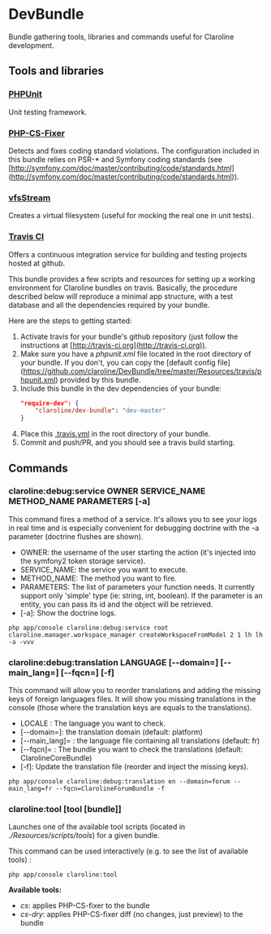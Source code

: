 # DevBundle

Bundle gathering tools, libraries and commands useful for Claroline
development.

## Tools and libraries

### [PHPUnit](https://phpunit.de/)

Unit testing framework.

### [PHP-CS-Fixer](http://cs.sensiolabs.org/)

Detects and fixes coding standard violations. The configuration included 
in this bundle relies on PSR-* and Symfony coding standards (see 
[http://symfony.com/doc/master/contributing/code/standards.html]
(http://symfony.com/doc/master/contributing/code/standards.html)).

### [vfsStream](http://vfs.bovigo.org/)

Creates a virtual filesystem (useful for mocking the real one in unit tests). 

### [Travis CI](http://travis-ci.org)

Offers a continuous integration service for building and testing
projects hosted at github.

This bundle provides a few scripts and resources for setting up a
working environment for Claroline bundles on travis. Basically,
the procedure described below will reproduce a minimal app structure,
with a test database and all the dependencies required by your
bundle.

Here are the steps to getting started:

1. Activate travis for your bundle's github repository (just follow the
   instructions at [http://travis-ci.org](http://travis-ci.org)).
2. Make sure you have a *phpunit.xml* file located in the root directory
   of your bundle. If you don't, you can copy the [default config file]
   (https://github.com/claroline/DevBundle/tree/master/Resources/travis/phpunit.xml)
   provided by this bundle.
3. Include this bundle in the dev dependencies of your bundle:
    ```json
    "require-dev": {
        "claroline/dev-bundle": "dev-master"
    }
    ```
4. Place this [.travis.yml](https://github.com/claroline/DevBundle/tree/master/Resources/travis/.travis.yml)
   in the root directory of your bundle.
5. Commit and push/PR, and you should see a travis build starting.

## Commands

### claroline:debug:service OWNER SERVICE_NAME METHOD_NAME PARAMETERS [-a]
This command fires a method of a service. It's allows you to see your logs in real time and is especially convenient for debugging doctrine with the -a parameter (doctrine flushes are shown).

- OWNER: the username of the user starting the action (it's injected into the symfony2 token storage service).
- SERVICE_NAME: the service you want to execute.
- METHOD_NAME:  The method you want to fire.
- PARAMETERS: The list of parameters your function needs. It currently support only 'simple' type (ie: string, int, boolean). If the parameter is an entity, you can pass its id and the object will be retrieved.
- [-a]: Show the doctrine logs.

`php app/console claroline:debug:service root claroline.manager.workspace_manager createWorkspaceFromModel 2 1 lh lh -a -vvv`

### claroline:debug:translation LANGUAGE [--domain=] [--main_lang=] [--fqcn=] [-f]
This command will allow you to reorder translations and adding the missing keys of foreign languages files. It will show you missing translations in the console (those where the translation keys are equals to the translations).

- LOCALE : The language you want to check.
- [--domain=]:  the translation domain (default: platform)
- [--main_lang]= : the language file containing all translations (default: fr)
- [--fqcn]= : The bundle you want to check the translations (default: ClarolineCoreBundle)
- [-f]: Update the translation file (reorder and inject the missing keys).

`php app/console claroline:debug:translation en --domain=forum --main_lang=fr --fqcn=ClarolineForumBundle -f`

### claroline:tool [tool [bundle]]

Launches one of the available tool scripts (located in 
*./Resources/scripts/tools*) for a given bundle.

This command can be used interactively (e.g. to see the 
list of available tools) :

`php app/console claroline:tool`

**Available tools:**

- *cs*: applies PHP-CS-fixer to the bundle
- *cs-dry*: applies PHP-CS-fixer diff (no changes, just preview) to the bundle